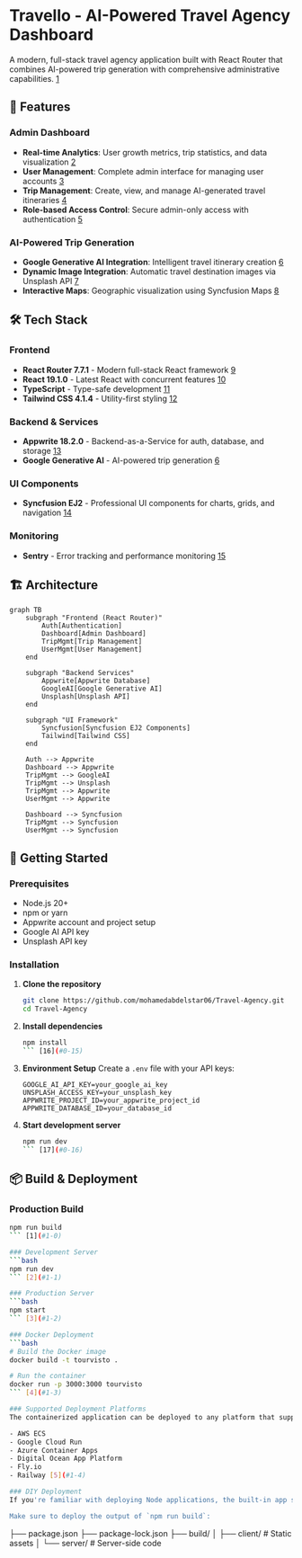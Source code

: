 # Travello - AI-Powered Travel Agency Dashboard

A modern, full-stack travel agency application built with React Router that combines AI-powered trip generation with comprehensive administrative capabilities. [1](#0-0) 

## 🚀 Features

### Admin Dashboard
- **Real-time Analytics**: User growth metrics, trip statistics, and data visualization [2](#0-1) 
- **User Management**: Complete admin interface for managing user accounts [3](#0-2) 
- **Trip Management**: Create, view, and manage AI-generated travel itineraries [4](#0-3) 
- **Role-based Access Control**: Secure admin-only access with authentication [5](#0-4) 

### AI-Powered Trip Generation
- **Google Generative AI Integration**: Intelligent travel itinerary creation [6](#0-5) 
- **Dynamic Image Integration**: Automatic travel destination images via Unsplash API [7](#0-6) 
- **Interactive Maps**: Geographic visualization using Syncfusion Maps [8](#0-7) 

## 🛠️ Tech Stack

### Frontend
- **React Router 7.7.1** - Modern full-stack React framework [9](#0-8) 
- **React 19.1.0** - Latest React with concurrent features [10](#0-9) 
- **TypeScript** - Type-safe development [11](#0-10) 
- **Tailwind CSS 4.1.4** - Utility-first styling [12](#0-11) 

### Backend & Services
- **Appwrite 18.2.0** - Backend-as-a-Service for auth, database, and storage [13](#0-12) 
- **Google Generative AI** - AI-powered trip generation [6](#0-5) 

### UI Components
- **Syncfusion EJ2** - Professional UI components for charts, grids, and navigation [14](#0-13) 

### Monitoring
- **Sentry** - Error tracking and performance monitoring [15](#0-14) 

## 🏗️ Architecture

```mermaid
graph TB
    subgraph "Frontend (React Router)"
        Auth[Authentication]
        Dashboard[Admin Dashboard]
        TripMgmt[Trip Management]
        UserMgmt[User Management]
    end
    
    subgraph "Backend Services"
        Appwrite[Appwrite Database]
        GoogleAI[Google Generative AI]
        Unsplash[Unsplash API]
    end
    
    subgraph "UI Framework"
        Syncfusion[Syncfusion EJ2 Components]
        Tailwind[Tailwind CSS]
    end
    
    Auth --> Appwrite
    Dashboard --> Appwrite
    TripMgmt --> GoogleAI
    TripMgmt --> Unsplash
    TripMgmt --> Appwrite
    UserMgmt --> Appwrite
    
    Dashboard --> Syncfusion
    TripMgmt --> Syncfusion
    UserMgmt --> Syncfusion
```

## 🚦 Getting Started

### Prerequisites
- Node.js 20+ 
- npm or yarn
- Appwrite account and project setup
- Google AI API key
- Unsplash API key

### Installation

1. **Clone the repository**
   ```bash
   git clone https://github.com/mohamedabdelstar06/Travel-Agency.git
   cd Travel-Agency
   ```

2. **Install dependencies**
   ```bash
   npm install
   ``` [16](#0-15) 

3. **Environment Setup**
   Create a `.env` file with your API keys:
   ```env
   GOOGLE_AI_API_KEY=your_google_ai_key
   UNSPLASH_ACCESS_KEY=your_unsplash_key
   APPWRITE_PROJECT_ID=your_appwrite_project_id
   APPWRITE_DATABASE_ID=your_database_id
   ```

4. **Start development server**
   ```bash
   npm run dev
   ``` [17](#0-16) 

## 📦 Build & Deployment

### Production Build
```bash
npm run build
``` [1](#1-0) 

### Development Server
```bash
npm run dev
``` [2](#1-1) 

### Production Server
```bash
npm start
``` [3](#1-2) 

### Docker Deployment
```bash
# Build the Docker image
docker build -t tourvisto .

# Run the container
docker run -p 3000:3000 tourvisto
``` [4](#1-3) 

### Supported Deployment Platforms
The containerized application can be deployed to any platform that supports Docker, including:

- AWS ECS
- Google Cloud Run  
- Azure Container Apps
- Digital Ocean App Platform
- Fly.io
- Railway [5](#1-4) 

### DIY Deployment
If you're familiar with deploying Node applications, the built-in app server is production-ready.

Make sure to deploy the output of `npm run build`:

```
├── package.json
├── package-lock.json
├── build/
│   ├── client/    # Static assets
│   └── server/    # Server-side code
``` [6](#1-5) 
